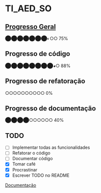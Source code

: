 # TI_AED_SO

## [Progresso Geral](progresso.md)

⬤⬤⬤⬤⬤⬤⬤◐○○ 75%

## Progresso de código

⬤⬤⬤⬤⬤⬤⬤⬤◕○ 88%

## Progresso de refatoração

○○○○○○○○○○ 0%

## Progresso de documentação

⬤⬤⬤⬤○○○○○○ 40%

## TODO

- [ ] Implementar todas as funcionalidades
- [ ] Refatorar o código
- [ ] Documentar código
- [x] Tomar café
- [x] Procrastinar
- [x] Escrever TODO no README

[Documentação](documentacao.md)
